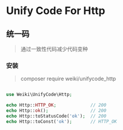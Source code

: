 # Unify Code For Http

## 统一码

> 通过一致性代码减少代码变种

### 安装

> composer require weiki/unifycode_http

```php

use Weiki\UnifyCode\Http;

echo Http::HTTP_OK;             // 200
echo Http::ok();                // 200
echo Http::toStatusCode('ok');  // 200
echo Http::toConst('ok');       // HTTP_OK

```